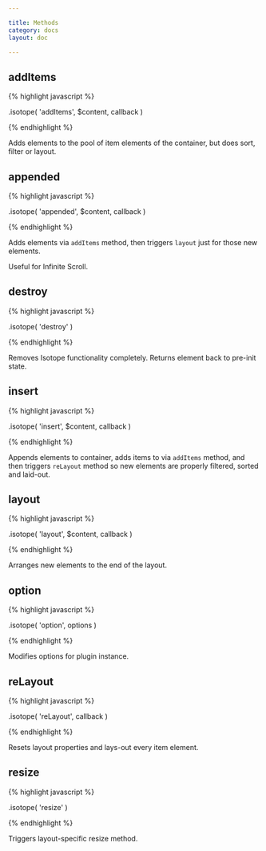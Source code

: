 ```yaml
---

title: Methods
category: docs
layout: doc

---
```



<h2 id="addItems">addItems</h2>

{% highlight javascript %}

.isotope( 'addItems', $content, callback )

{% endhighlight %}

Adds elements to the pool of item elements of the container, but does sort, filter or layout.

<h2 id="appended">appended</h2>

{% highlight javascript %}

.isotope( 'appended', $content, callback )

{% endhighlight %}

Adds elements via `addItems` method, then triggers `layout` just for those new elements.

Useful for Infinite Scroll.

<h2 id="destroy">destroy</h2>

{% highlight javascript %}

.isotope( 'destroy' )

{% endhighlight %}

Removes Isotope functionality completely. Returns element back to pre-init state.

<h2 id="insert">insert</h2>

{% highlight javascript %}

.isotope( 'insert', $content, callback )

{% endhighlight %}

Appends elements to container, adds items to via `addItems` method, and then triggers `reLayout` method so new elements are properly filtered, sorted and laid-out.

<h2 id="layout">layout</h2>

{% highlight javascript %}

.isotope( 'layout', $content, callback )

{% endhighlight %}

Arranges new elements to the end of the layout.

<h2 id="option">option</h2>

{% highlight javascript %}

.isotope( 'option', options )

{% endhighlight %}

Modifies options for plugin instance.

<h2 id="reLayout">reLayout</h2>

{% highlight javascript %}

.isotope( 'reLayout', callback )

{% endhighlight %}


Resets layout properties and lays-out every item element.

<h2 id="resize">resize</h2>

{% highlight javascript %}

.isotope( 'resize' )

{% endhighlight %}

Triggers layout-specific resize method.
